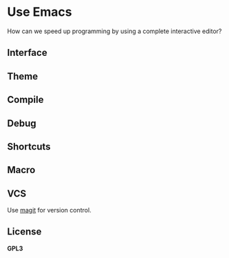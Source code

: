 Use Emacs 
==========

How can we speed up programming by using a complete interactive editor?

Interface
----------

Theme
----------

Compile
----------

Debug
----------

Shortcuts
----------

Macro
----------

VCS
----------

Use [magit](https://github.com/magit/magit "magit") for version control.

License
----------

**GPL3**
